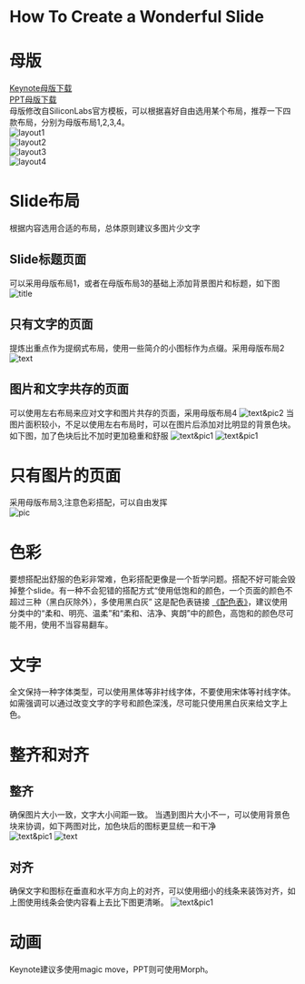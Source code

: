 
How To Create a Wonderful Slide
======   

   
# 母版
[Keynote母版下载](https://www.dropbox.com/s/2oygkb4n8ok8htc/Silabs%2BV_Slide_Theme.kth?dl=0)   
[PPT母版下载](https://www.dropbox.com/s/2yiaj74yvlm36og/Silabs%2BV_Slide_Theme.thmx?dl=0)   
母版修改自SiliconLabs官方模板，可以根据喜好自由选用某个布局，推荐一下四款布局，分别为母版布局1,2,3,4。  
![layout1](./img/layout1.png)   
![layout2](./img/layout2.png)   
![layout3](./img/layout3.png)   
![layout4](./img/layout4.png)   

# Slide布局   
根据内容选用合适的布局，总体原则建议多图片少文字
## Slide标题页面
可以采用母版布局1，或者在母版布局3的基础上添加背景图片和标题，如下图
![title](./img/Z-wave_overview.001.jpeg)

## 只有文字的页面
提炼出重点作为提纲式布局，使用一些简介的小图标作为点缀。采用母版布局2
![text](./img/Z-wave_overview.054.jpeg)

## 图片和文字共存的页面
可以使用左右布局来应对文字和图片共存的页面，采用母版布局4
![text&pic2](./img/Z-wave_overview.020.jpeg)
当图片面积较小，不足以使用左右布局时，可以在图片后添加对比明显的背景色块。如下图，加了色块后比不加时更加稳重和舒服
![text&pic1](./img/text3.png)
![text&pic1](./img/Z-wave_overview.055.jpeg)

# 只有图片的页面
采用母版布局3,注意色彩搭配，可以自由发挥   
![pic](./img/pic.png)

# 色彩
要想搭配出舒服的色彩非常难，色彩搭配更像是一个哲学问题。搭配不好可能会毁掉整个slide。有一种不会犯错的搭配方式“使用低饱和的颜色，一个页面的颜色不超过三种（黑白灰除外），多使用黑白灰”
这是配色表链接 [《配色表》](http://tool.c7sky.com/webcolor/)，建议使用分类中的“柔和、明亮、温柔”和“柔和、洁净、爽朗”中的颜色，高饱和的颜色尽可能不用，使用不当容易翻车。

# 文字
全文保持一种字体类型，可以使用黑体等非衬线字体，不要使用宋体等衬线字体。 如需强调可以通过改变文字的字号和颜色深浅，尽可能只使用黑白灰来给文字上色。

# 整齐和对齐
## 整齐
确保图片大小一致，文字大小间距一致。
当遇到图片大小不一，可以使用背景色块来协调，如下两图对比，加色块后的图标更显统一和干净   
![text&pic1](./img/allign.png)
![text](./img/Z-wave_overview.054.jpeg)
## 对齐
确保文字和图标在垂直和水平方向上的对齐，可以使用细小的线条来装饰对齐，如上图使用线条会使内容看上去比下图更清晰。
![text&pic1](./img/allign2.png)

# 动画
Keynote建议多使用magic move，PPT则可使用Morph。